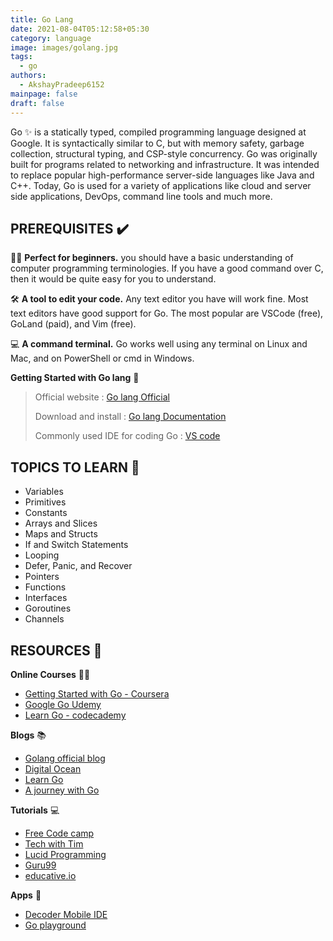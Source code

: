 ```yaml
---
title: Go Lang
date: 2021-08-04T05:12:58+05:30
category: language
image: images/golang.jpg
tags:
  - go
authors:
  - AkshayPradeep6152
mainpage: false
draft: false
---
```

Go ✨  is a statically typed, compiled programming language designed at Google. It is syntactically similar to C, but with memory safety, garbage collection, structural typing, and CSP-style concurrency. Go was originally built for programs related to networking and infrastructure. It was intended to replace popular high-performance server-side languages like Java and C++. Today, Go is used for a variety of applications like cloud and server side applications, DevOps, command line tools and much more.

## PREREQUISITES ✔️

👩‍💻 **Perfect for beginners.** you should have a basic understanding of computer programming terminologies. If you have a good command over C, then it would be quite easy for you to understand.

🛠️ **A tool to edit your code.** Any text editor you have will work fine. Most text editors have good support for Go. The most popular are VSCode (free), GoLand (paid), and Vim (free).

💻 **A command terminal.** Go works well using any terminal on Linux and Mac, and on PowerShell or cmd in Windows.

**Getting Started with Go lang** 🧰

> Official website : [Go lang Official](https://golang.org/) 
>
> Download  and install : [Go lang Documentation](https://go.dev/)
>
> Commonly used IDE for coding Go : [VS code](https://code.visualstudio.com/)

## TOPICS TO LEARN 📝

* Variables
* Primitives
* Constants
* Arrays and Slices
* Maps and Structs
* If and Switch Statements
* Looping
* Defer, Panic, and Recover
* Pointers
* Functions
* Interfaces
* Goroutines
* Channels

## RESOURCES 💼

**Online Courses** 👩‍💻

* [Getting Started with Go - Coursera](https://www.coursera.org/learn/golang-getting-started?specialization=google-golang) 
* [Google Go Udemy](https://www.udemy.com/course/learn-how-to-code/)
* [Learn Go - codecademy](https://www.codecademy.com/learn/learn-go)

**Blogs** 📚

* [Golang official blog](https://blog.golang.org/)
* [Digital Ocean ](https://www.digitalocean.com/community/tutorial_series/how-to-code-in-go)
* [Learn Go](https://blog.learngoprogramming.com/)
* [A journey with Go](https://medium.com/a-journey-with-go)

**Tutorials** 💻

* [Free Code camp](https://www.youtube.com/watch?v=YS4e4q9oBaU&feature=youtu.be)
* [Tech with Tim](https://www.youtube.com/playlist?list=PLzMcBGfZo4-mtY_SE3HuzQJzuj4VlUG0q)
* [Lucid Programming](https://www.youtube.com/playlist?list=PL5tcWHG-UPH0jOCtEIpDNpbwOnhc6h9Om)
* [Guru99](https://www.guru99.com/google-go-tutorial.html)
* [educative.io](https://www.educative.io/blog/golang-tutorial)

**Apps** 📱 

* [Decoder Mobile IDE](https://play.google.com/store/apps/details?id=com.paprbit.dcoder)
* [Go playground ](https://play.golang.org/)